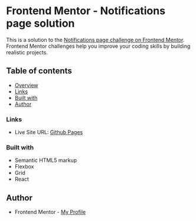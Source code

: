 # Frontend Mentor - Notifications page solution

This is a solution to the [Notifications page challenge on Frontend Mentor](https://www.frontendmentor.io/challenges/notifications-page-DqK5QAmKbC). Frontend Mentor challenges help you improve your coding skills by building realistic projects.

## Table of contents

- [Overview](#overview)
- [Links](#links)
- [Built with](#built-with)
- [Author](#author)

### Links

- Live Site URL: [Github Pages](https://pkthunder87.github.io/notifications-page/)

### Built with

- Semantic HTML5 markup
- Flexbox
- Grid
- React

## Author

- Frontend Mentor - [My Profile](https://www.frontendmentor.io/profile/Pkthunder87)
